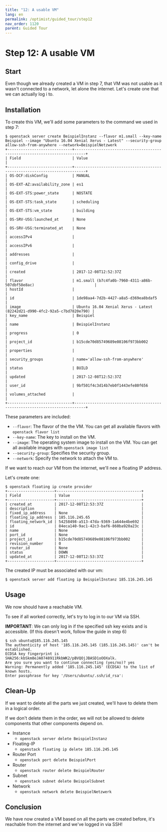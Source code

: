 ```yaml
---
title: "12: A usable VM"
lang: en
permalink: /optimist/guided_tour/step12
nav_order: 1120
parent: Guided Tour
---
```


Step 12: A usable VM
====================

Start
-----

Even though we already created a VM in step 7, that VM was not usable as it
wasn't connected to a network, let alone the internet. Let's create one that
we can actually log i to.

Installation
------------

To create this VM, we'll add some parameters to the command we used in step 7:

``` 
$ openstack server create BeispielInstanz --flavor m1.small --key-name Beispiel --image "Ubuntu 16.04 Xenial Xerus - Latest" --security-group allow-ssh-from-anywhere --network=BeispielNetzwerk
+-----------------------------+---------------------------------------------------------------------------+
| Field                       | Value                                                                     |
+-----------------------------+---------------------------------------------------------------------------+
| OS-DCF:diskConfig           | MANUAL                                                                    |
| OS-EXT-AZ:availability_zone | es1                                                                       |
| OS-EXT-STS:power_state      | NOSTATE                                                                   |
| OS-EXT-STS:task_state       | scheduling                                                                |
| OS-EXT-STS:vm_state         | building                                                                  |
| OS-SRV-USG:launched_at      | None                                                                      |
| OS-SRV-USG:terminated_at    | None                                                                      |
| accessIPv4                  |                                                                           |
| accessIPv6                  |                                                                           |
| addresses                   |                                                                           |
| config_drive                |                                                                           |
| created                     | 2017-12-08T12:52:37Z                                                      |
| flavor                      | m1.small (b7c4fa0b-7960-4311-a86b-507dbf58e8ac)                           |
| hostId                      |                                                                           |
| id                          | 1de98aa4-7d2b-4427-a8a5-d369ea8bdaf5                                      |
| image                       | Ubuntu 16.04 Xenial Xerus - Latest (82242d21-d990-4fc2-92a5-c7bd7820e790) |
| key_name                    | Beispiel                                                                  |
| name                        | BeispielInstanz                                                           |
| progress                    | 0                                                                         |
| project_id                  | b15cde70d85749689e08106f973bb002                                          |
| properties                  |                                                                           |
| security_groups             | name='allow-ssh-from-anywhere'                                            |
| status                      | BUILD                                                                     |
| updated                     | 2017-12-08T12:52:37Z                                                      |
| user_id                     | 9bf501f4c3d14b7eb0f1443efe80f656                                          |
| volumes_attached            |                                                                           |
+-----------------------------+---------------------------------------------------------------------------+
```

These parameters are included:

-   `--flavor`: The flavor of the the VM. You can get all available
    flavors with `openstack flavor list`
-   `--key-name`: The key to install on the VM.
-   `--image`: The operating system image to install on the VM. You can
    get all available images with `openstack image list`
-   `--security-group`: Specifies the security group.
-   `--network`: Specify the network to attach the VM to.


If we want to reach our VM from the internet, we'll nee a floating IP address.

Let's create one: 

``` 
$ openstack floating ip create provider
+---------------------+--------------------------------------+
| Field               | Value                                |
+---------------------+--------------------------------------+
| created_at          | 2017-12-08T12:53:37Z                 |
| description         |                                      |
| fixed_ip_address    | None                                 |
| floating_ip_address | 185.116.245.65                       |
| floating_network_id | 54258498-a513-47da-9369-1a644e4be692 |
| id                  | 84eca140-9ac1-42c3-baf6-860ba920a23c |
| name                | None                                 |
| port_id             | None                                 |
| project_id          | b15cde70d85749689e08106f973bb002     |
| revision_number     | 0                                    |
| router_id           | None                                 |
| status              | DOWN                                 |
| updated_at          | 2017-12-08T12:53:37Z                 |
+---------------------+--------------------------------------+
```

The created IP must be associated with our vm: 

```
$ openstack server add floating ip BeispielInstanz 185.116.245.145
```

Usage
-----

We now should have a reachable VM.

To see if all worked correctly, let's try to log in to our VM via SSH.

**IMPORTANT**: We can only log in if the specified ssh key exists and is
accessible. (If this doesn't work, follow the guide in step 6)

```
$ ssh ubuntu@185.116.245.145
The authenticity of host '185.116.245.145 (185.116.245.145)' can't be established.
ECDSA key fingerprint is SHA256:kbSkm8eJA0748911RkbWK2/pBVQOjJBASD1oOOXalk.
Are you sure you want to continue connecting (yes/no)? yes
Warning: Permanently added '185.116.245.145' (ECDSA) to the list of known hosts.
Enter passphrase for key '/Users/ubuntu/.ssh/id_rsa':
```

Clean-Up
--------

If we want to delete all the parts we just created, we'll have to delete them
in a logical order.

If we don't delete them in the order, we will not be allowed to delete
components that other components depend on.

-   Instance
    -   `openstack server delete BeispielInstanz`
-   Floating-IP
    -   `openstack floating ip delete 185.116.245.145`
-   Router Port
    -   `openstack port delete BeispielPort`
-   Router
    -   `openstack router delete BeispielRouter`
-   Subnet
    -   `openstack subnet delete BeispielSubnet`
-   Network
    -   `openstack network delete BeispielNetzwerk`

Conclusion
----------

We have now created a VM based on all the parts we created before, it's
reachable from the internet and we've logged in via SSH!
